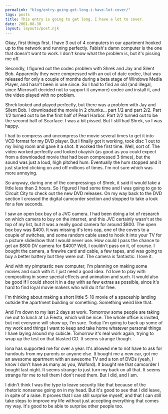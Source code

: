 ```yaml
---
permalink: "blog/entry-going-get-long-i-have-lot-cover/"
tags: posts
title: This entry is going to get long. I have a lot to cover.
date: 2001-08-30
layout: layouts/post.njk
---
```


Okay, first things first. I have 3 out of 4 computers in our apartment hooked up to the network and running perfectly. Fabish's damn computer is the one that doesn't want to work. I don't know what the problem is, but it's pissing me off.

Secondly, I figured out the codec problem with Shrek and Jay and Silent Bob. Apparently they were compressed with an out of date codec, that was released for only a couple of months during a beta stage of Windows Media Player, and hasn't been in use since. So I had to find an old (and illegal, since Microsoft decided not to support it anymore) codec and install it, and the video played with no problem. 

Shrek looked and played perfectly, but there was a problem with Jay and Silent Bob. I downloaded the movie in 2 chunks... part 1/2 and part 2/2. Part 1/2 turned out to be the first half of Pearl Harbor. Part 2/2 turned out to be the second half of Scarface. I was a bit pissed. But I still had Shrek, so I was happy.

I had to compress and uncompress the movie several times to get it into VCD format for my DVD player. But I finally got it working, took disc 1 out to my living room and gave it a shot. It worked the first time. Well, sort of. The video worked perfectly and looked okayish (as good as you could expect from a downloaded movie that had been compressed 3 times), but the sound was just a loud, high pitched hum. Eventually the hum stopped and it just started clicking on and off millions of times. I'm not sure which was more annoying.

So anyway, during one of the compressings of Shrek, it said it would take a little less than 2 hours. So I figured I had some time and I was going to go to Circuit City to check out the new DVD releases. On my way back to the DVD section I crossed the digital camcorder section and stopped to take a look for a few seconds. 

I saw an open box buy of a JVC camera. I had been doing a lot of research on which camera to buy on the internet, and this JVC certainly wasn't at the top of my list, but it was a really good camera for around $800. The open box buy was $400. It was missing it's lens cap, one of the covers to a couple of switches, and some random cable used to hook it into your TV for a picture slideshow that I would never use. How could I pass the chance to get an $800 DV camera for $400? Well, I couldn't pass on it, of course. I bought the camera, a firewire card and cable, a few tapes, and was going to buy a better battery but they were out. The camera is fantastic. I love it. 

And with my pimptastic new computer, I'm planning on making some movies and such with it. I just need a good idea. I'd love to play with compositing in some special effects and animation and such. It would also be good if I could shoot it in a day with as few extras as possible, since it's hard to find loyal movie makers who will do it for free.

I'm thinking about making a short little 5-10 movie of a spaceship landing outside the apartment building or something. Something weird like that.

And I'm down to my last 2 days at work. Tomorrow some people are taking me out to lunch at La Fiesta, which will be nice. The whole office is invited, but not everyone will show up, I'm sure. Today I'm going to back up some of my work and things I want to keep and take home whatever personal things I have laying around my cubicle. Tomorrow it's real work again, trying to wrap up the test on that blasted CD. It seems strange though. 

Iona has supported me for over a year. It's allowed me to not have to ask for handouts from my parents or anyone else. It bought me a new car, got me an awesome apartment with an awesome TV and a ton of DVDs (yeah, I know I don't have as many as you, Wolford). It bought me that camcorder I bought last night. It seems strange to just turn my back on all that. It seems strange for me to tell them I don't need them. But I did, and I am. 

I didn't think I was the type to leave security like that because of the rhetoric nonsense going on in my head. But it's good to see that I did leave, in spite of a raise. It proves that I can still surprise myself, and that I can still take steps to improve my life without just accepting everything that comes my way. It's good to be able to surprise other people too.